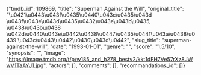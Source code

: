 {"tmdb_id": 109869, "title": "Superman Against the Will", "original_title": "\u0421\u0443\u043f\u0435\u0440\u043c\u0435\u043d \u043f\u043e\u043d\u0435\u0432\u043e\u043b\u0435, \u0438\u043b\u0438 \u042d\u0440\u043e\u0442\u0438\u0447\u0435\u0441\u043a\u0438\u0439 \u043c\u0443\u0442\u0430\u043d\u0442", "slug_title": "superman-against-the-will", "date": "1993-01-01", "genre": "", "score": "1.5/10", "synopsis": "", "image": "https://image.tmdb.org/t/p/w185_and_h278_bestv2/kkt1dFH7Ve57rXz8JWwV1TaAYJ1.jpg", "actors": [], "comments": [], "recommandations_id": []}